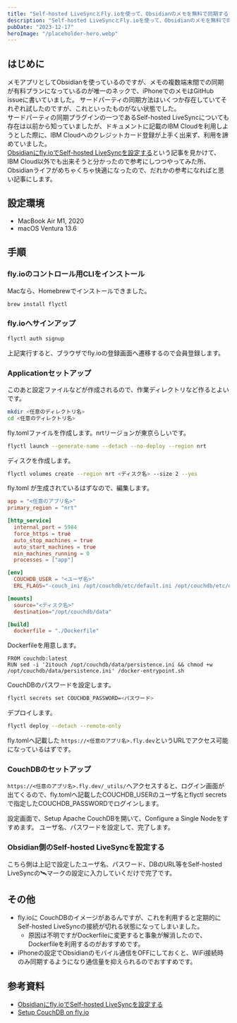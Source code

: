 ```yaml
---
title: "Self-hosted LiveSyncとFly.ioを使って、Obsidianのメモを無料で同期する"
description: "Self-hosted LiveSyncとFly.ioを使って、Obsidianのメモを無料で同期する方法のメモです。"
pubDate: "2023-12-17"
heroImage: "/placeholder-hero.webp"
---
```


## はじめに

メモアプリとしてObsidianを使っているのですが、メモの複数端末間での同期が有料プランになっているのが唯一のネックで、iPhoneでのメモはGitHub issueに書いていました。
サードパーティの同期方法はいくつか存在していてそれぞれ試したのですが、これといったものがない状態でした。  
サードパーティの同期プラグインの一つであるSelf-hosted LiveSyncについても存在は以前から知っていましたが、ドキュメントに記載のIBM Cloudを利用しようとした際に、IBM Cloudへのクレジットカード登録が上手く出来ず、利用を諦めていました。  
[Obsidianにfly.ioでSelf-hosted LiveSyncを設定する](https://www.lisz-works.com/entry/obsidian-self-hosted-livecync)という記事を見かけて、IBM Cloud以外でも出来そうと分かったので参考にしつつやってみた所、Obsidianライフがめちゃくちゃ快適になったので、だれかの参考になればと思い記事にします。

## 設定環境

- MacBook Air M1, 2020
- macOS Ventura 13.6

## 手順

### fly.ioのコントロール用CLIをインストール

Macなら、Homebrewでインストールできました。

```bash
brew install flyctl
```

### fly.ioへサインアップ

```bash
flyctl auth signup
```

上記実行すると、ブラウザでfly.ioの登録画面へ遷移するので会員登録します。

### Applicationセットアップ

このあと設定ファイルなどが作成されるので、作業ディレクトリなど作るとよいです。

```bash
mkdir <任意のディレクトリ名>
cd <任意のディレクトリ名>
```

fly.tomlファイルを作成します。nrtリージョンが東京らしいです。

```bash
flyctl launch --generate-name --detach --no-deploy --region nrt
```

ディスクを作成します。

```bash
flyctl volumes create --region nrt <ディスク名> --size 2 --yes
```

fly.toml が生成されているはずなので、編集します。

```toml
app = "<任意のアプリ名>"
primary_region = "nrt"

[http_service]
  internal_port = 5984
  force_https = true
  auto_stop_machines = true
  auto_start_machines = true
  min_machines_running = 0
  processes = ["app"]

[env]
  COUCHDB_USER = "<ユーザ名>"
  ERL_FLAGS="-couch_ini /opt/couchdb/etc/default.ini /opt/couchdb/etc/default.d/ /opt/couchdb/etc/local.d /opt/couchdb/etc/local.ini /opt/couchdb/data/persistence.ini"

[mounts]
  source="<ディスク名>"
  destination="/opt/couchdb/data"

[build]
  dockerfile = "./Dockerfile"
```

Dockerfileを用意します。

```docker
FROM couchdb:latest
RUN sed -i '2itouch /opt/couchdb/data/persistence.ini && chmod +w /opt/couchdb/data/persistence.ini' /docker-entrypoint.sh
```

CouchDBのパスワードを設定します。

```bash
flyctl secrets set COUCHDB_PASSWORD=<パスワード>
```

デプロイします。

```bash
flyctl deploy --detach --remote-only
```

fly.tomlへ記載した `https://<任意のアプリ名>.fly.dev`というURLでアクセス可能になっているはずです。

### CouchDBのセットアップ

 `https://<任意のアプリ名>.fly.dev/_utils/`へアクセスすると、ログイン画面が出てくるので、fly.tomlへ記載したCOUCHDB_USERのユーザ名とflyctl secretsで指定したCOUCHDB_PASSWORDでログインします。

設定画面で、Setup Apache CouchDBを開いて、Configure a Single Nodeをすすめます。
ユーザ名、パスワードを設定して、完了します。

### Obsidian側のSelf-hosted LiveSyncを設定する

こちら側は上記で設定したユーザ名、パスワード、DBのURL等をSelf-hosted LiveSyncの🛰マークの設定に入力していくだけで完了です。

## その他

- fly.ioに CouchDBのイメージがあるんですが、これを利用すると定期的にSelf-hosted LiveSyncの接続が切れる状態になってしまいました。
  - 原因は不明ですがDockerfileに変更すると事象が解消したので、Dockerfileを利用するのがおすすめです。
- iPhoneの設定でObsidianのモバイル通信をOFFにしておくと、WiFi接続時のみ同期するようになり通信量を抑えられるのでおすすめです。

## 参考資料

- [Obsidianにfly.ioでSelf-hosted LiveSyncを設定する
](https://www.lisz-works.com/entry/obsidian-self-hosted-livecync)
- [Setup CouchDB on fly.io](https://github.com/vrtmrz/obsidian-livesync/blob/c2491fdfad043d8301c3a20e4f0727150d67376a/docs/setup_flyio.md)
